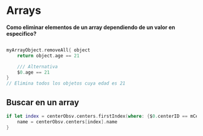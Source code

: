 # Arrays

<strong>Como eliminar elementos de un array dependiendo de un valor en especifico?</strong>

```swift

myArrayObject.removeAll{ object
	return object.age == 21

	/// Alternativa
	$0.age == 21
}
// Elimina todos los objetos cuya edad es 21

```

## Buscar en un array

```swift
if let index = centerObsv.centers.firstIndex(where: {$0.centerID == mCenter}){
	name = centerObsv.centers[index].name
}
```